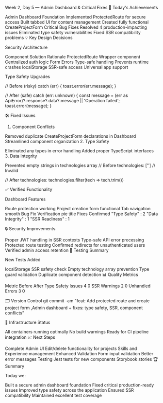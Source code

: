 Week 2, Day 5 — Admin Dashboard & Critical Fixes
🎯 Today's Achievements

Admin Dashboard Foundation
Implemented ProtectedRoute for secure access
Built tabbed UI for content management
Created fully functional CreateProjectForm
Critical Bug Fixes
Resolved 4 production-impacting issues
Eliminated type safety vulnerabilities
Fixed SSR compatibility problems
💡 Key Design Decisions

Security Architecture

Component Solution Rationale
ProtectedRoute Wrapper component Centralized auth logic
Form Errors Type-safe handling Prevents runtime crashes
localStorage SSR-safe access Universal app support

Type Safety Upgrades

// Before (risky)
catch (err) {
toast.error(err.message);
}

// After (safe)
catch (err: unknown) {
const message = (err as ApiError)?.response?.data?.message
|| 'Operation failed';
toast.error(message);
}

🛠️ Fixed Issues

1. Component Conflicts

Removed duplicate CreateProjectForm declarations in Dashboard
Streamlined component organization 2. Type Safety

Eliminated any types in error handling
Added proper TypeScript interfaces 3. Data Integrity

Prevented empty strings in technologies array
// Before
technologies: [''] // Invalid

// After
technologies: technologies.filter(tech => tech.trim())

✅ Verified Functionality

Dashboard Features

Route protection working
Project creation form functional
Tab navigation smooth
Bug Fix Verification
pie title Fixes Confirmed
"Type Safety" : 2
"Data Integrity" : 1
"SSR Readiness" : 1

🔒 Security Improvements

Proper JWT handling in SSR contexts
Type-safe API error processing
Protected route testing
Confirmed redirects for unauthenticated users
Verified admin access retention
🧪 Testing Summary

New Tests Added

localStorage SSR safety check
Empty technology array prevention
Type guard validation
Duplicate component detection
📊 Quality Metrics

Metric Before After
Type Safety Issues 4 0
SSR Warnings 2 0
Unhandled Errors 3 0

🗂️ Version Control
git commit -am "feat: Add protected route and create project form ,Admin dashboard + fixes: type safety, SSR, component conflicts"

🐳 Infrastructure Status

All containers running optimally
No build warnings
Ready for CI pipeline integration
📈 Next Steps

Complete Admin UI
Edit/delete functionality for projects
Skills and Experience management
Enhanced Validation
Form input validation
Better error messages
Testing
Jest tests for new components
Storybook stories
🏆 Summary

Today we:

Built a secure admin dashboard foundation
Fixed critical production-ready issues
Improved type safety across the application
Ensured SSR compatibility
Maintained excellent test coverage

